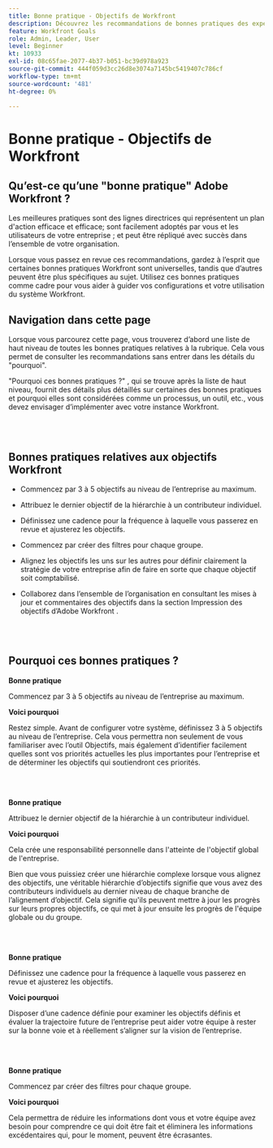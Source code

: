 ```yaml
---
title: Bonne pratique - Objectifs de Workfront
description: Découvrez les recommandations de bonnes pratiques des experts d’Adobe Workfront concernant la configuration, la gestion et l’utilisation des objectifs de Workfront.
feature: Workfront Goals
role: Admin, Leader, User
level: Beginner
kt: 10933
exl-id: 08c65fae-2077-4b37-b051-bc39d978a923
source-git-commit: 444f059d3cc26d8e3074a7145bc5419407c786cf
workflow-type: tm+mt
source-wordcount: '481'
ht-degree: 0%

---
```


# Bonne pratique - Objectifs de Workfront

## Qu’est-ce qu’une &quot;bonne pratique&quot; Adobe Workfront ?

Les meilleures pratiques sont des lignes directrices qui représentent un plan d&#39;action efficace et efficace; sont facilement adoptés par vous et les utilisateurs de votre entreprise ; et peut être répliqué avec succès dans l’ensemble de votre organisation.

Lorsque vous passez en revue ces recommandations, gardez à l’esprit que certaines bonnes pratiques Workfront sont universelles, tandis que d’autres peuvent être plus spécifiques au sujet. Utilisez ces bonnes pratiques comme cadre pour vous aider à guider vos configurations et votre utilisation du système Workfront.

## Navigation dans cette page

Lorsque vous parcourez cette page, vous trouverez d’abord une liste de haut niveau de toutes les bonnes pratiques relatives à la rubrique. Cela vous permet de consulter les recommandations sans entrer dans les détails du &quot;pourquoi&quot;.

&quot;Pourquoi ces bonnes pratiques ?&quot; , qui se trouve après la liste de haut niveau, fournit des détails plus détaillés sur certaines des bonnes pratiques et pourquoi elles sont considérées comme un processus, un outil, etc., vous devez envisager d’implémenter avec votre instance Workfront.

</br>
</br>


## Bonnes pratiques relatives aux objectifs Workfront

* Commencez par 3 à 5 objectifs au niveau de l’entreprise au maximum.

* Attribuez le dernier objectif de la hiérarchie à un contributeur individuel.

* Définissez une cadence pour la fréquence à laquelle vous passerez en revue et ajusterez les objectifs.

* Commencez par créer des filtres pour chaque groupe.

* Alignez les objectifs les uns sur les autres pour définir clairement la stratégie de votre entreprise afin de faire en sorte que chaque objectif soit comptabilisé.

* Collaborez dans l’ensemble de l’organisation en consultant les mises à jour et commentaires des objectifs dans la section Impression des objectifs d’Adobe Workfront .

</br>
</br>

## Pourquoi ces bonnes pratiques ?

**Bonne pratique**

Commencez par 3 à 5 objectifs au niveau de l’entreprise au maximum.



**Voici pourquoi**

Restez simple. Avant de configurer votre système, définissez 3 à 5 objectifs au niveau de l’entreprise. Cela vous permettra non seulement de vous familiariser avec l’outil Objectifs, mais également d’identifier facilement quelles sont vos priorités actuelles les plus importantes pour l’entreprise et de déterminer les objectifs qui soutiendront ces priorités.

</br>
</br>

**Bonne pratique**

Attribuez le dernier objectif de la hiérarchie à un contributeur individuel.



**Voici pourquoi**

Cela crée une responsabilité personnelle dans l&#39;atteinte de l&#39;objectif global de l&#39;entreprise.



Bien que vous puissiez créer une hiérarchie complexe lorsque vous alignez des objectifs, une véritable hiérarchie d’objectifs signifie que vous avez des contributeurs individuels au dernier niveau de chaque branche de l’alignement d’objectif. Cela signifie qu&#39;ils peuvent mettre à jour les progrès sur leurs propres objectifs, ce qui met à jour ensuite les progrès de l&#39;équipe globale ou du groupe.

</br>
</br>


**Bonne pratique**

Définissez une cadence pour la fréquence à laquelle vous passerez en revue et ajusterez les objectifs.



**Voici pourquoi**

Disposer d’une cadence définie pour examiner les objectifs définis et évaluer la trajectoire future de l’entreprise peut aider votre équipe à rester sur la bonne voie et à réellement s’aligner sur la vision de l’entreprise.


</br>
</br>

**Bonne pratique**

Commencez par créer des filtres pour chaque groupe.



**Voici pourquoi**

Cela permettra de réduire les informations dont vous et votre équipe avez besoin pour comprendre ce qui doit être fait et éliminera les informations excédentaires qui, pour le moment, peuvent être écrasantes.
